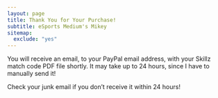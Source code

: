 ```yaml
---
layout: page
title: Thank You for Your Purchase!
subtitle: eSports Medium's Mikey
sitemap:
  exclude: "yes"
---
```


You will receive an email, to your PayPal email address, with your Skillz match code PDF file shortly. It may take up to 24 hours, since I have to manually send it!

Check your junk email if you don’t receive it within 24 hours!
